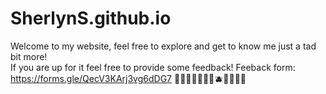 # SherlynS.github.io
Welcome to my website, feel free to explore and get to know me just a tad bit more! 
\
If you are up for it feel free to provide some feedback!
Feeback form: https://forms.gle/QecV3KArj3vg6dDG7
💙🩵🦋🐳🐬🦕🔵🫐🥣🥏🌐🌀
